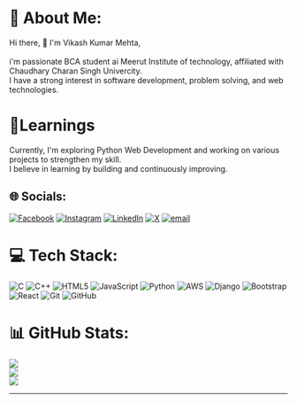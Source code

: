 # 💫 About Me:
Hi there, 👋 I'm Vikash Kumar Mehta, <br> <br>i'm passionate BCA student ai Meerut Institute of technology, affiliated with Chaudhary Charan Singh Univercity.<br>I have a strong interest in software development, problem solving, and web technologies.

# 🎯Learnings
Currently, I'm exploring Python Web Development and working on various projects to strengthen my skill.<br> I believe in learning by building and continuously improving.

## 🌐 Socials:
[![Facebook](https://img.shields.io/badge/Facebook-%231877F2.svg?logo=Facebook&logoColor=white)](https://facebook.com/vikashmehtag1) [![Instagram](https://img.shields.io/badge/Instagram-%23E4405F.svg?logo=Instagram&logoColor=white)](https://instagram.com/mehta_g1) [![LinkedIn](https://img.shields.io/badge/LinkedIn-%230077B5.svg?logo=linkedin&logoColor=white)](https://linkedin.com/in/mehta-g1) [![X](https://img.shields.io/badge/X-black.svg?logo=X&logoColor=white)](https://x.com/VikashR81941221) [![email](https://img.shields.io/badge/Email-D14836?logo=gmail&logoColor=white)](mailto:vikash.kumarmehta.bca.2023@mitmeerut.ac.in) 

# 💻 Tech Stack:
![C](https://img.shields.io/badge/c-%2300599C.svg?style=flat-square&logo=c&logoColor=white) ![C++](https://img.shields.io/badge/c++-%2300599C.svg?style=flat-square&logo=c%2B%2B&logoColor=white) ![HTML5](https://img.shields.io/badge/html5-%23E34F26.svg?style=flat-square&logo=html5&logoColor=white) ![JavaScript](https://img.shields.io/badge/javascript-%23323330.svg?style=flat-square&logo=javascript&logoColor=%23F7DF1E) ![Python](https://img.shields.io/badge/python-3670A0?style=flat-square&logo=python&logoColor=ffdd54) ![AWS](https://img.shields.io/badge/AWS-%23FF9900.svg?style=flat-square&logo=amazon-aws&logoColor=white) ![Django](https://img.shields.io/badge/django-%23092E20.svg?style=flat-square&logo=django&logoColor=white) ![Bootstrap](https://img.shields.io/badge/bootstrap-%238511FA.svg?style=flat-square&logo=bootstrap&logoColor=white) ![React](https://img.shields.io/badge/react-%2320232a.svg?style=flat-square&logo=react&logoColor=%2361DAFB) ![Git](https://img.shields.io/badge/git-%23F05033.svg?style=flat-square&logo=git&logoColor=white) ![GitHub](https://img.shields.io/badge/github-%23121011.svg?style=flat-square&logo=github&logoColor=white)
# 📊 GitHub Stats:
![](https://github-readme-stats.vercel.app/api?username=mehta-g1&theme=dark&hide_border=false&include_all_commits=false&count_private=false)<br/>
![](https://nirzak-streak-stats.vercel.app/?user=mehta-g1&theme=dark&hide_border=false)<br/>
![](https://github-readme-stats.vercel.app/api/top-langs/?username=mehta-g1&theme=dark&hide_border=false&include_all_commits=false&count_private=false&layout=compact)

---


